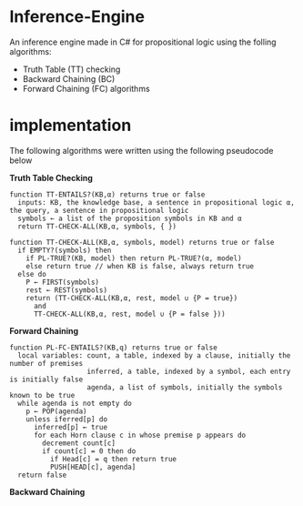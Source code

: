 # Inference-Engine
An inference engine made in C# for propositional logic using the folling algorithms:
* Truth Table (TT) checking
* Backward Chaining (BC)
* Forward Chaining (FC) algorithms

# implementation
The following algorithms were written using the following pseudocode below

**Truth Table Checking**
```
function TT-ENTAILS?(KB,α) returns true or false
  inputs: KB, the knowledge base, a sentence in propositional logic α, the query, a sentence in propositional logic
  symbols ← a list of the proposition symbols in KB and α
  return TT-CHECK-ALL(KB,α, symbols, { })
  
function TT-CHECK-ALL(KB,α, symbols, model) returns true or false
  if EMPTY?(symbols) then
    if PL-TRUE?(KB, model) then return PL-TRUE?(α, model)
    else return true // when KB is false, always return true
  else do
    P ← FIRST(symbols)
    rest ← REST(symbols)
    return (TT-CHECK-ALL(KB,α, rest, model ∪ {P = true})
      and
      TT-CHECK-ALL(KB,α, rest, model ∪ {P = false }))
```

**Forward Chaining**
```
function PL-FC-ENTAILS?(KB,q) returns true or false
  local variables: count, a table, indexed by a clause, initially the number of premises
                   inferred, a table, indexed by a symbol, each entry is initially false
                   agenda, a list of symbols, initially the symbols known to be true
  while agenda is not empty do
    p ← POP(agenda)
    unless iferred[p] do
      inferred[p] ← true
      for each Horn clause c in whose premise p appears do
        decrement count[c]
        if count[c] = 0 then do
          if Head[c] = q then return true
          PUSH[HEAD[c], agenda]
  return false
```

**Backward Chaining**
```

```

